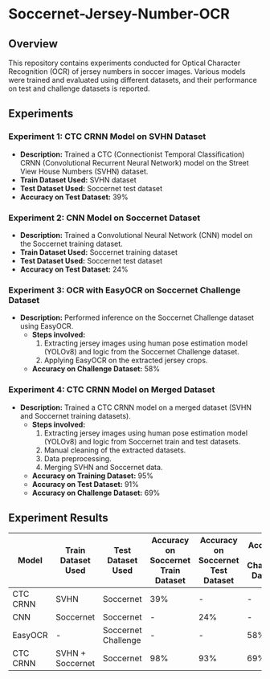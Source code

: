 # Soccernet-Jersey-Number-OCR
## Overview
This repository contains experiments conducted for Optical Character Recognition (OCR) of jersey numbers in soccer images. Various models were trained and evaluated using different datasets, and their performance on test and challenge datasets is reported.

## Experiments

### Experiment 1: CTC CRNN Model on SVHN Dataset
- **Description:** Trained a CTC (Connectionist Temporal Classification) CRNN (Convolutional Recurrent Neural Network) model on the Street View House Numbers (SVHN) dataset.
- **Train Dataset Used:** SVHN dataset
- **Test Dataset Used:** Soccernet test dataset
- **Accuracy on Test Dataset:** 39%

### Experiment 2: CNN Model on Soccernet Dataset
- **Description:** Trained a Convolutional Neural Network (CNN) model on the Soccernet training dataset.
- **Train Dataset Used:** Soccernet training dataset
- **Test Dataset Used:** Soccernet test dataset
- **Accuracy on Test Dataset:** 24%

### Experiment 3: OCR with EasyOCR on Soccernet Challenge Dataset
- **Description:** Performed inference on the Soccernet Challenge dataset using EasyOCR.
  - **Steps involved:**
    1. Extracting jersey images using human pose estimation model (YOLOv8) and logic from the Soccernet Challenge dataset.
    2. Applying EasyOCR on the extracted jersey crops.
  - **Accuracy on Challenge Dataset:** 58%

### Experiment 4: CTC CRNN Model on Merged Dataset
- **Description:** Trained a CTC CRNN model on a merged dataset (SVHN and Soccernet training datasets).
  - **Steps involved:**
    1. Extracting jersey images using human pose estimation model (YOLOv8) and logic from Soccernet train and test datasets.
    2. Manual cleaning of the extracted datasets.
    3. Data preprocessing.
    4. Merging SVHN and Soccernet data.
  - **Accuracy on Training Dataset:** 95%
  - **Accuracy on Test Dataset:** 91%
  - **Accuracy on Challenge Dataset:** 69%

## Experiment Results

| Model        | Train Dataset Used           | Test Dataset Used | Accuracy on Soccernet Train Dataset | Accuracy on Soccernet Test Dataset | Accuracy on Challenge Dataset |
|--------------|-------------------------------|-------------------|---------------------------|--------------------------|-------------------------------|
| CTC CRNN     | SVHN                          | Soccernet         | 39%                       | -                        | -                             |
| CNN          | Soccernet                     | Soccernet         | -                         | 24%                      | -                             |
| EasyOCR      | -                             | Soccernet Challenge | -                       | -                        | 58%                           |
| CTC CRNN     | SVHN + Soccernet              | Soccernet         | 98%                       | 93%                      | 69%                           |
